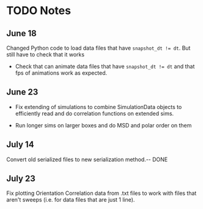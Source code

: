 # TODO Notes


## June 18

Changed Python code to load data files that have `snapshot_dt != dt`. But still have to check that it works




- Check that can animate data files that have `snapshot_dt != dt` and that fps of animations work as expected.



## June 23

- Fix extending of simulations to combine SimulationData objects to efficiently read and do correlation functions on extended sims.

- Run longer sims on larger boxes and do MSD and polar order on them



## July 14

Convert old serialized files to new serialization method.-- DONE


## July 23
Fix plotting Orientation Correlation data from .txt files to work with files that aren't sweeps (i.e. for data files that are just 1 line).